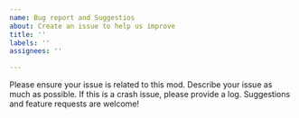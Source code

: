 ```yaml
---
name: Bug report and Suggestios
about: Create an issue to help us improve
title: ''
labels: ''
assignees: ''

---
```


Please ensure your issue is related to this mod. Describe your issue as much as possible. If this is a crash issue, please provide a log. Suggestions and feature requests are welcome!
